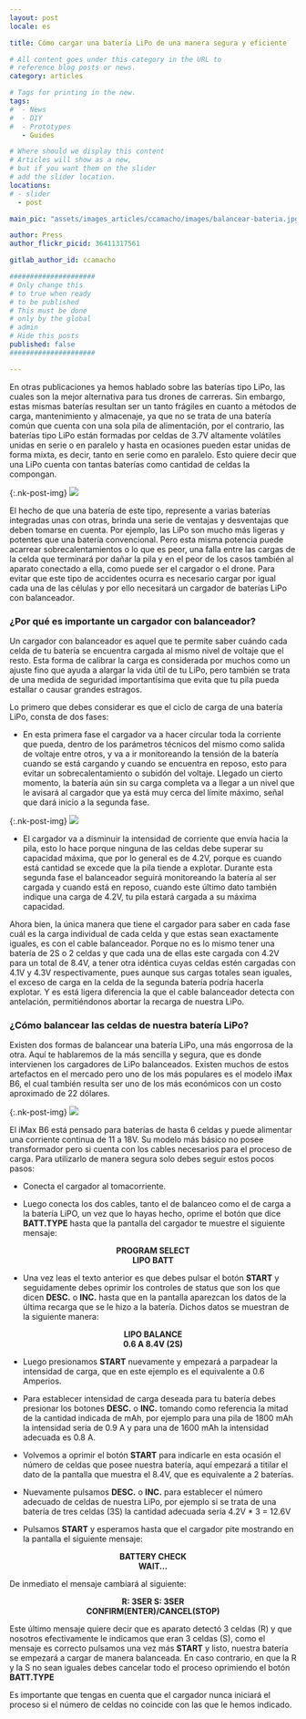 ```yaml
---
layout: post
locale: es

title: Cómo cargar una batería LiPo de una manera segura y eficiente

# All content goes under this category in the URL to
# reference blog posts or news.
category: articles

# Tags for printing in the new.
tags:
#  - News
#  - DIY
#  - Prototypes
   - Guides

# Where should we display this content
# Articles will show as a new,
# but if you want them on the slider
# add the slider location.
locations:
# - slider
  - post

main_pic: "assets/images_articles/ccamacho/images/balancear-bateria.jpg"

author: Press
author_flickr_picid: 36411317561

gitlab_author_id: ccamacho

#####################
# Only change this
# to true when ready
# to be published
# This must be done
# only by the global
# admin
# Hide this posts
published: false
#####################

---
```


En otras publicaciones ya hemos hablado sobre las baterías tipo LiPo, las 
cuales son la mejor alternativa para tus drones de carreras. Sin embargo, estas
mismas baterías resultan ser un tanto frágiles en cuanto a métodos de carga,
mantenimiento y almacenaje, ya que no se trata de una batería común que cuenta
con una sola pila de alimentación, por el contrario, las baterías tipo LiPo
están formadas por celdas de 3.7V altamente volátiles unidas en serie o en 
paralelo y hasta en ocasiones pueden estar unidas de forma mixta, es decir, 
tanto en serie como en paralelo. Esto quiere decir que una LiPo cuenta con 
tantas baterías como cantidad de celdas la compongan. 

{:.nk-post-img}
<img src="/assets/images_articles/{{ page.gitlab_author_id }}/images/diagrama.jpg">

El hecho de que una batería de este tipo, represente a varias baterías 
integradas unas con otras, brinda una serie de ventajas y desventajas que deben
tomarse en cuenta. Por ejemplo, las LiPo son mucho más ligeras y potentes que
una batería convencional. Pero esta misma potencia puede acarrear 
sobrecalentamientos o lo que es peor, una falla entre las cargas de la celda
que terminará por dañar la pila y en el peor de los casos también al aparato
conectado a ella, como puede ser el cargador o el drone. Para evitar que este
tipo de accidentes ocurra es necesario cargar por igual cada una de las células
y por ello necesitará un cargador de baterías LiPo con balanceador. 

### ¿Por qué es importante un cargador con balanceador?

Un cargador con balanceador es aquel que te permite saber cuándo cada celda de
tu batería se encuentra cargada al mismo nivel de voltaje que el resto. Esta
forma de calibrar la carga es considerada por muchos como un ajuste fino que
ayuda a alargar la vida útil de tu LiPo, pero también se trata de una medida de
seguridad importantísima que evita que tu pila pueda estallar o causar grandes
estragos. 

Lo primero que debes considerar es que el ciclo de carga de una batería LiPo,
consta de dos fases:

* En esta primera fase el cargador va a hacer circular toda la corriente que
pueda, dentro de los parámetros técnicos del mismo como salida de voltaje entre
otros, y va a ir monitoreando la tensión de la batería cuando se está cargando 
y cuando se encuentra en reposo, esto para evitar un sobrecalentamiento o 
subidón del voltaje. Llegado un cierto momento, la batería aún sin su carga 
completa va a llegar a un nivel que le avisará al cargador que ya está muy 
cerca del límite máximo, señal que dará inicio a la segunda fase.

{:.nk-post-img}
<img src="/assets/images_articles/{{ page.gitlab_author_id }}/images/regulador.jpg">

* El cargador va a disminuir la intensidad de corriente que envía hacia la 
pila, esto lo hace porque ninguna de las celdas debe superar su capacidad 
máxima, que por lo general es de 4.2V, porque es cuando está cantidad se excede
que la pila tiende a explotar. Durante esta segunda fase el balanceador seguirá
monitoreando la batería al ser cargada y cuando está en reposo, cuando este 
último dato también indique una carga de 4.2V, tu pila estará cargada a su 
máxima capacidad.

Ahora bien, la única manera que tiene el cargador para saber en cada fase cuál
es la carga individual de cada celda y que estas sean exactamente iguales, es
con el cable balanceador. Porque no es lo mismo tener una batería de 2S o 2
celdas y que cada una de ellas este cargada con 4.2V para un total de 8.4V, a 
tener otra idéntica cuyas celdas estén cargadas con 4.1V y 4.3V respectivamente,
pues aunque sus cargas totales sean iguales, el exceso de carga en la celda de 
la segunda batería podría hacerla explotar. Y es está ligera diferencia la que 
el cable balanceador detecta con antelación, permitiéndonos abortar la recarga
de nuestra LiPo.

### ¿Cómo balancear las celdas de nuestra batería LiPo?

Existen dos formas de balancear una batería LiPo, una más engorrosa de la otra.
Aquí te hablaremos de la más sencilla y segura, que es donde intervienen los 
cargadores de LiPo balanceados. Existen muchos de estos artefactos en el
mercado pero uno de los más populares es el modelo iMax B6, el cual también
resulta ser uno de los más económicos con un costo aproximado de 22 dólares.

{:.nk-post-img}
<img src="/assets/images_articles/{{ page.gitlab_author_id }}/images/imax.jpg">

El iMax B6 está pensado para baterías de hasta 6 celdas y puede alimentar una
corriente continua de 11 a 18V. Su modelo más básico no posee transformador
pero si cuenta con los cables necesarios para el proceso de carga. Para 
utilizarlo de manera segura solo debes seguir estos pocos pasos:

* Conecta el cargador al tomacorriente.

* Luego conecta los dos cables, tanto el de balanceo como el de carga a la 
batería LiPO, un vez que lo hayas hecho, oprime el botón que dice
<strong>BATT.TYPE</strong> hasta que la pantalla del cargador te muestre el 
siguiente mensaje:

<center><strong>PROGRAM SELECT</strong></center>
<center><strong>LIPO BATT</strong></center>

* Una vez leas el texto anterior es que debes pulsar el botón <strong>START</strong>
y seguidamente debes oprimir los controles de status que son los que dicen 
<strong>DESC.</strong> o <strong>INC.</strong> hasta que en la pantalla 
aparezcan los datos de la última recarga que se le hizo a la batería. Dichos
datos se muestran de la siguiente manera:

<center><strong>LIPO BALANCE</strong></center>
<center><strong>0.6 A 8.4V (2S)</strong></center>

* Luego presionamos <strong>START</strong> nuevamente y empezará a parpadear la
intensidad de carga, que en este ejemplo es el equivalente a 0.6 Amperios.

* Para establecer intensidad de carga deseada para tu batería debes presionar 
los botones <strong>DESC.</strong> o <strong>INC.</strong> tomando como 
referencia la mitad de la cantidad indicada de mAh, por ejemplo para una pila
de 1800 mAh la intensidad sería de 0.9 A y para una de 1600 mAh la intensidad 
adecuada es 0.8 A.

* Volvemos a oprimir el botón <strong>START</strong> para indicarle en esta 
ocasión el número de celdas que posee nuestra batería, aquí empezará a titilar
el dato de la pantalla que muestra el 8.4V, que es equivalente a 2 baterías.

* Nuevamente pulsamos <strong>DESC.</strong> o <strong>INC.</strong> para
establecer el número adecuado de celdas de nuestra LiPo, por ejemplo si se 
trata de una batería de tres celdas (3S) la cantidad adecuada sería
4.2V * 3 = 12.6V

* Pulsamos <strong>START</strong> y esperamos hasta que el cargador pite 
mostrando en la pantalla el siguiente mensaje:

<center><strong>BATTERY CHECK</strong></center>
<center><strong>WAIT...</strong></center>

De inmediato el mensaje cambiará al siguiente:

<center><strong>R: 3SER S: 3SER</strong></center>
<center><strong>CONFIRM(ENTER)/CANCEL(STOP)</strong></center>

Este último mensaje quiere decir que es aparato detectó 3 celdas (R) y que 
nosotros efectivamente le indicamos que eran 3 celdas (S), como el mensaje es
correcto pulsamos una vez más <strong>START</strong> y listo, nuestra batería 
se empezará a cargar de manera balanceada. En caso contrario, en que la R y la
S no sean iguales debes cancelar todo el proceso oprimiendo el botón 
<strong>BATT.TYPE</strong> 

Es importante que tengas en cuenta que el cargador nunca iniciará el proceso 
si el número de celdas no coincide con las que le hemos indicado. 



